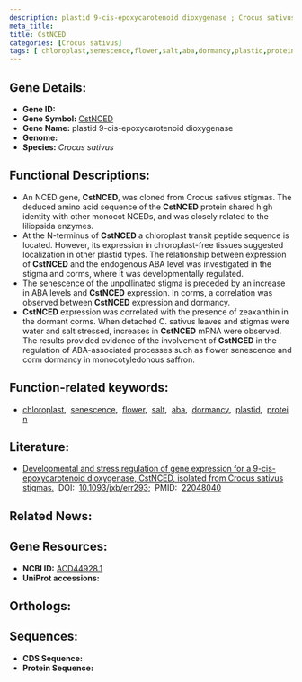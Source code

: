 ```yaml
---
description: plastid 9-cis-epoxycarotenoid dioxygenase ; Crocus sativus
meta_title:
title: CstNCED
categories: [Crocus sativus]
tags: [ chloroplast,senescence,flower,salt,aba,dormancy,plastid,protein ]
---
```


## Gene Details:
- **Gene ID:** []()
- **Gene Symbol:** <u>CstNCED</u>
- **Gene Name:** plastid 9-cis-epoxycarotenoid dioxygenase
- **Genome:** []()
- **Species:** *Crocus sativus*

## Functional Descriptions:
   - An NCED gene, **CstNCED**, was cloned from Crocus sativus stigmas. The deduced amino acid sequence of the **CstNCED** protein shared high identity with other monocot NCEDs, and was closely related to the liliopsida enzymes.
   - At the N-terminus of **CstNCED** a chloroplast transit peptide sequence is located. However, its expression in chloroplast-free tissues suggested localization in other plastid types. The relationship between expression of **CstNCED** and the endogenous ABA level was investigated in the stigma and corms, where it was developmentally regulated.
   - The senescence of the unpollinated stigma is preceded by an increase in ABA levels and **CstNCED** expression. In corms, a correlation was observed between **CstNCED** expression and dormancy.
   - **CstNCED** expression was correlated with the presence of zeaxanthin in the dormant corms. When detached C. sativus leaves and stigmas were water and salt stressed, increases in **CstNCED** mRNA were observed. The results provided evidence of the involvement of **CstNCED** in the regulation of ABA-associated processes such as flower senescence and corm dormancy in monocotyledonous saffron.

## Function-related keywords:
   - [chloroplast](/tags/chloroplast/),&nbsp;&nbsp;[senescence](/tags/senescence/),&nbsp;&nbsp;[flower](/tags/flower/),&nbsp;&nbsp;[salt](/tags/salt/),&nbsp;&nbsp;[aba](/tags/aba/),&nbsp;&nbsp;[dormancy](/tags/dormancy/),&nbsp;&nbsp;[plastid](/tags/plastid/),&nbsp;&nbsp;[protein](/tags/protein/)

## Literature:
   - [Developmental and stress regulation of gene expression for a 9-cis-epoxycarotenoid dioxygenase, CstNCED, isolated from Crocus sativus stigmas.](https://doi.org/10.1093/jxb/err293)&nbsp;&nbsp;DOI:&nbsp;&nbsp;[10.1093/jxb/err293](https://doi.org/10.1093/jxb/err293);&nbsp;&nbsp;PMID:&nbsp;&nbsp;[22048040](https://pubmed.ncbi.nlm.nih.gov/22048040/)

## Related News:

## Gene Resources:
- **NCBI ID:**  [ACD44928.1](https://www.ncbi.nlm.nih.gov/gene/?term=ACD44928.1)
- **UniProt accessions:**  [](https://www.uniprot.org/uniprotkb//entry)

## Orthologs:

## Sequences:
- **CDS Sequence:**
- **Protein Sequence:**
